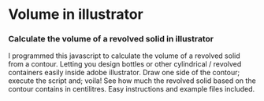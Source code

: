 # Volume in illustrator
### Calculate the volume of a revolved solid in illustrator

I programmed this javascript to calculate the volume of a revolved solid from a contour. Letting you design bottles or other cylindrical / revolved containers easily inside adobe illustrator. Draw one side of the contour; execute the script and; voila! See how much the revolved solid based on the contour contains in centilitres. Easy instructions and example files included.